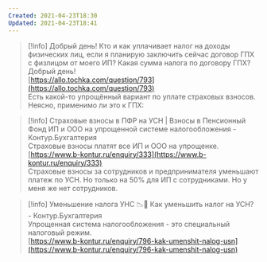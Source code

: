 ```yaml
---
Created: 2021-04-23T18:30
Updated: 2021-04-23T18:41
---
```

> [!info] Добрый день! Кто и как уплачивает налог на доходы физических лиц, если я планирую заключить сейчас договор ГПХ с физлицом от моего ИП? Какая сумма налога по договору ГПХ?  
> Добрый день!  
> [https://allo.tochka.com/question/793](https://allo.tochka.com/question/793)  
Есть какой-то упрощённый вариант по уплате страховых взносов.
Неясно, применимо ли это к ГПХ:

> [!info] Страховые взносы в ПФР на УСН | Взносы в Пенсионный Фонд ИП и ООО на упрощенной системе налогообложения - Контур.Бухгалтерия  
> Страховые взносы платят все ИП и ООО на упрощенке.  
> [https://www.b-kontur.ru/enquiry/333](https://www.b-kontur.ru/enquiry/333)  
Страховые взносы за сотрудников и предпринимателя уменьшают платеж по УСН. Но только на 50% для ИП с сотрудниками. Но у меня же нет сотрудников.

> [!info] Уменьшение налога УНС 📉💸 Как уменьшить налог на УСН? - Контур.Бухгалтерия  
> Упрощенная система налогообложения - это специальный налоговый режим.  
> [https://www.b-kontur.ru/enquiry/796-kak-umenshit-nalog-usn](https://www.b-kontur.ru/enquiry/796-kak-umenshit-nalog-usn)